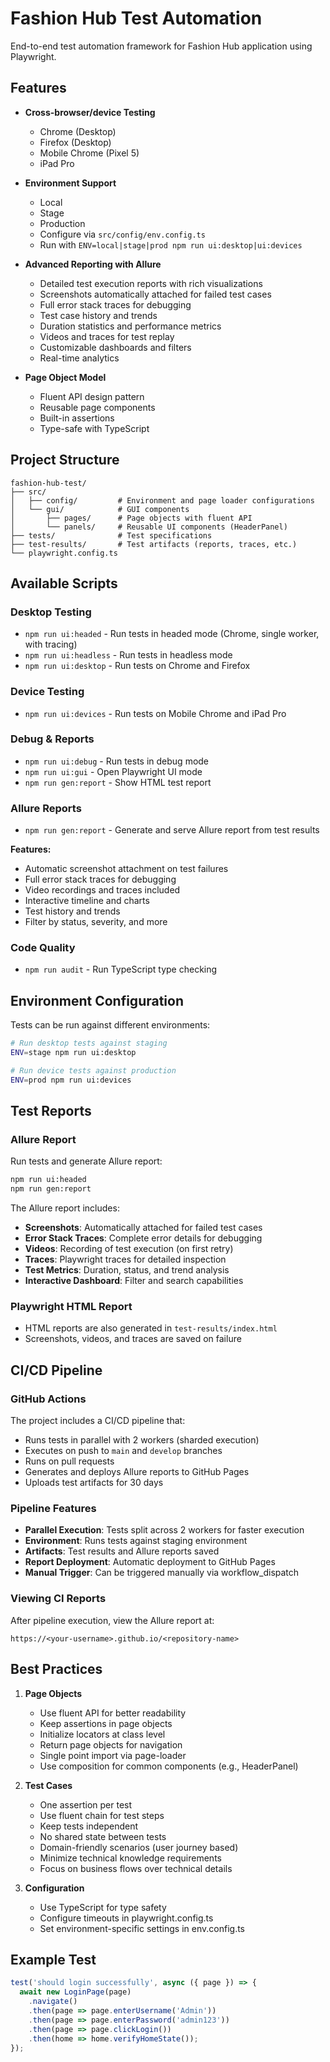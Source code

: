 # Fashion Hub Test Automation

End-to-end test automation framework for Fashion Hub application using Playwright.

## Features

- **Cross-browser/device Testing**
  - Chrome (Desktop)
  - Firefox (Desktop)
  - Mobile Chrome (Pixel 5)
  - iPad Pro

- **Environment Support**
  - Local
  - Stage
  - Production
  - Configure via `src/config/env.config.ts`
  - Run with `ENV=local|stage|prod npm run ui:desktop|ui:devices`

- **Advanced Reporting with Allure**
  - Detailed test execution reports with rich visualizations
  - Screenshots automatically attached for failed test cases
  - Full error stack traces for debugging
  - Test case history and trends
  - Duration statistics and performance metrics
  - Videos and traces for test replay
  - Customizable dashboards and filters
  - Real-time analytics

- **Page Object Model**
  - Fluent API design pattern
  - Reusable page components
  - Built-in assertions
  - Type-safe with TypeScript

## Project Structure

```
fashion-hub-test/
├── src/
│   ├── config/         # Environment and page loader configurations
│   └── gui/            # GUI components
│       ├── pages/      # Page objects with fluent API
│       └── panels/     # Reusable UI components (HeaderPanel)
├── tests/              # Test specifications
├── test-results/       # Test artifacts (reports, traces, etc.)
└── playwright.config.ts
```

## Available Scripts

### Desktop Testing
- `npm run ui:headed` - Run tests in headed mode (Chrome, single worker, with tracing)
- `npm run ui:headless` - Run tests in headless mode
- `npm run ui:desktop` - Run tests on Chrome and Firefox

### Device Testing
- `npm run ui:devices` - Run tests on Mobile Chrome and iPad Pro

### Debug & Reports
- `npm run ui:debug` - Run tests in debug mode
- `npm run ui:gui` - Open Playwright UI mode
- `npm run gen:report` - Show HTML test report

### Allure Reports
- `npm run gen:report` - Generate and serve Allure report from test results

**Features:**
- Automatic screenshot attachment on test failures
- Full error stack traces for debugging
- Video recordings and traces included
- Interactive timeline and charts
- Test history and trends
- Filter by status, severity, and more

### Code Quality
- `npm run audit` - Run TypeScript type checking

## Environment Configuration

Tests can be run against different environments:

```bash
# Run desktop tests against staging
ENV=stage npm run ui:desktop

# Run device tests against production
ENV=prod npm run ui:devices
```

## Test Reports

### Allure Report
Run tests and generate Allure report:
```bash
npm run ui:headed
npm run gen:report
```

The Allure report includes:
- **Screenshots**: Automatically attached for failed test cases
- **Error Stack Traces**: Complete error details for debugging
- **Videos**: Recording of test execution (on first retry)
- **Traces**: Playwright traces for detailed inspection
- **Test Metrics**: Duration, status, and trend analysis
- **Interactive Dashboard**: Filter and search capabilities

### Playwright HTML Report
- HTML reports are also generated in `test-results/index.html`
- Screenshots, videos, and traces are saved on failure

## CI/CD Pipeline

### GitHub Actions
The project includes a CI/CD pipeline that:
- Runs tests in parallel with 2 workers (sharded execution)
- Executes on push to `main` and `develop` branches
- Runs on pull requests
- Generates and deploys Allure reports to GitHub Pages
- Uploads test artifacts for 30 days

### Pipeline Features
- **Parallel Execution**: Tests split across 2 workers for faster execution
- **Environment**: Runs tests against staging environment
- **Artifacts**: Test results and Allure reports saved
- **Report Deployment**: Automatic deployment to GitHub Pages
- **Manual Trigger**: Can be triggered manually via workflow_dispatch

### Viewing CI Reports
After pipeline execution, view the Allure report at:
```
https://<your-username>.github.io/<repository-name>
```

## Best Practices

1. **Page Objects**
   - Use fluent API for better readability
   - Keep assertions in page objects
   - Initialize locators at class level
   - Return page objects for navigation
   - Single point import via page-loader
   - Use composition for common components (e.g., HeaderPanel)

2. **Test Cases**
   - One assertion per test
   - Use fluent chain for test steps
   - Keep tests independent
   - No shared state between tests
   - Domain-friendly scenarios (user journey based)
   - Minimize technical knowledge requirements
   - Focus on business flows over technical details

3. **Configuration**
   - Use TypeScript for type safety
   - Configure timeouts in playwright.config.ts
   - Set environment-specific settings in env.config.ts

## Example Test

```typescript
test('should login successfully', async ({ page }) => {
  await new LoginPage(page)
    .navigate()
    .then(page => page.enterUsername('Admin'))
    .then(page => page.enterPassword('admin123'))
    .then(page => page.clickLogin())
    .then(home => home.verifyHomeState());
});
```